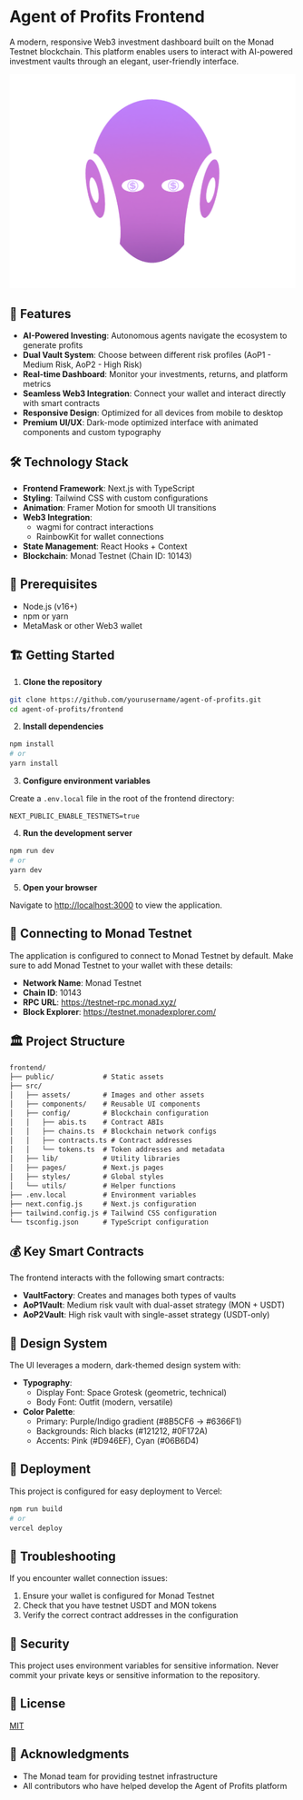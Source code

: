 # Agent of Profits Frontend

A modern, responsive Web3 investment dashboard built on the Monad Testnet blockchain. This platform enables users to interact with AI-powered investment vaults through an elegant, user-friendly interface.

![Agent of Profits](./src/assets/images/aoplogo.png)

## 🚀 Features

- **AI-Powered Investing**: Autonomous agents navigate the ecosystem to generate profits
- **Dual Vault System**: Choose between different risk profiles (AoP1 - Medium Risk, AoP2 - High Risk)
- **Real-time Dashboard**: Monitor your investments, returns, and platform metrics
- **Seamless Web3 Integration**: Connect your wallet and interact directly with smart contracts
- **Responsive Design**: Optimized for all devices from mobile to desktop
- **Premium UI/UX**: Dark-mode optimized interface with animated components and custom typography

## 🛠️ Technology Stack

- **Frontend Framework**: Next.js with TypeScript
- **Styling**: Tailwind CSS with custom configurations
- **Animation**: Framer Motion for smooth UI transitions
- **Web3 Integration**: 
  - wagmi for contract interactions
  - RainbowKit for wallet connections
- **State Management**: React Hooks + Context
- **Blockchain**: Monad Testnet (Chain ID: 10143)

## 📝 Prerequisites

- Node.js (v16+)
- npm or yarn
- MetaMask or other Web3 wallet

## 🏗️ Getting Started

1. **Clone the repository**

```bash
git clone https://github.com/yourusername/agent-of-profits.git
cd agent-of-profits/frontend
```

2. **Install dependencies**

```bash
npm install
# or
yarn install
```

3. **Configure environment variables**

Create a `.env.local` file in the root of the frontend directory:

```
NEXT_PUBLIC_ENABLE_TESTNETS=true
```

4. **Run the development server**

```bash
npm run dev
# or
yarn dev
```

5. **Open your browser**

Navigate to [http://localhost:3000](http://localhost:3000) to view the application.

## 🔌 Connecting to Monad Testnet

The application is configured to connect to Monad Testnet by default. Make sure to add Monad Testnet to your wallet with these details:

- **Network Name**: Monad Testnet
- **Chain ID**: 10143
- **RPC URL**: https://testnet-rpc.monad.xyz/
- **Block Explorer**: https://testnet.monadexplorer.com/

## 🏛️ Project Structure

```
frontend/
├── public/            # Static assets
├── src/
│   ├── assets/        # Images and other assets
│   ├── components/    # Reusable UI components
│   ├── config/        # Blockchain configuration
│   │   ├── abis.ts    # Contract ABIs
│   │   ├── chains.ts  # Blockchain network configs
│   │   ├── contracts.ts # Contract addresses
│   │   └── tokens.ts  # Token addresses and metadata
│   ├── lib/           # Utility libraries
│   ├── pages/         # Next.js pages
│   ├── styles/        # Global styles
│   └── utils/         # Helper functions
├── .env.local         # Environment variables
├── next.config.js     # Next.js configuration
├── tailwind.config.js # Tailwind CSS configuration
└── tsconfig.json      # TypeScript configuration
```

## 💰 Key Smart Contracts

The frontend interacts with the following smart contracts:

- **VaultFactory**: Creates and manages both types of vaults
- **AoP1Vault**: Medium risk vault with dual-asset strategy (MON + USDT)
- **AoP2Vault**: High risk vault with single-asset strategy (USDT-only)

## 🎨 Design System

The UI leverages a modern, dark-themed design system with:

- **Typography**:
  - Display Font: Space Grotesk (geometric, technical)
  - Body Font: Outfit (modern, versatile)
- **Color Palette**:
  - Primary: Purple/Indigo gradient (#8B5CF6 → #6366F1)
  - Backgrounds: Rich blacks (#121212, #0F172A)
  - Accents: Pink (#D946EF), Cyan (#06B6D4)

## 🚢 Deployment

This project is configured for easy deployment to Vercel:

```bash
npm run build
# or
vercel deploy
```

## 🔧 Troubleshooting

If you encounter wallet connection issues:

1. Ensure your wallet is configured for Monad Testnet
2. Check that you have testnet USDT and MON tokens
3. Verify the correct contract addresses in the configuration

## 🔐 Security

This project uses environment variables for sensitive information. Never commit your private keys or sensitive information to the repository.

## 📜 License

[MIT](LICENSE)

## 🙏 Acknowledgments

- The Monad team for providing testnet infrastructure
- All contributors who have helped develop the Agent of Profits platform

